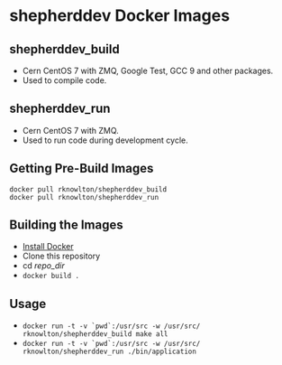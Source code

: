 # shepherddev Docker Images

## shepherddev_build
- Cern CentOS 7 with ZMQ, Google Test, GCC 9 and other packages.
- Used to compile code.

## shepherddev_run
- Cern CentOS 7 with ZMQ.
- Used to run code during development cycle.

## Getting Pre-Build Images
`docker pull rknowlton/shepherddev_build` \
`docker pull rknowlton/shepherddev_run`

## Building the Images
- [Install Docker](https://docs.docker.com/install/)
- Clone this repository
- cd *repo_dir*
- `docker build .`

## Usage
- ``docker run -t -v `pwd`:/usr/src -w /usr/src/ rknowlton/shepherddev_build make all``
- ``docker run -t -v `pwd`:/usr/src -w /usr/src/ rknowlton/shepherddev_run ./bin/application``
